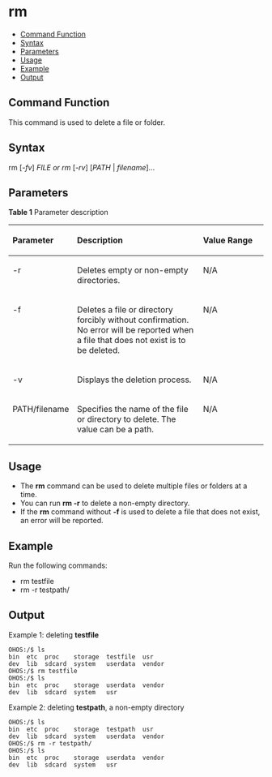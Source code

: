 # rm<a name="EN-US_TOPIC_0000001134006266"></a>

-   [Command Function](#section181141523142613)
-   [Syntax](#section8800926132619)
-   [Parameters](#section15476229152617)
-   [Usage](#section10578163215262)
-   [Example](#section18548133511263)
-   [Output](#section1565323814265)

## Command Function<a name="section181141523142613"></a>

This command is used to delete a file or folder.

## Syntax<a name="section8800926132619"></a>

rm \[_-fv_\]  _FILE or rm_  \[_-rv_\] \[_PATH_  |  _filename_\]...

## Parameters<a name="section15476229152617"></a>

**Table  1**  Parameter description

<a name="table1507mcpsimp"></a>
<table><thead align="left"><tr id="row1513mcpsimp"><th class="cellrowborder" valign="top" width="22.220000000000002%" id="mcps1.2.4.1.1"><p id="p1515mcpsimp"><a name="p1515mcpsimp"></a><a name="p1515mcpsimp"></a><strong id="b8231115224817"><a name="b8231115224817"></a><a name="b8231115224817"></a>Parameter</strong></p>
</th>
<th class="cellrowborder" valign="top" width="51.519999999999996%" id="mcps1.2.4.1.2"><p id="p1517mcpsimp"><a name="p1517mcpsimp"></a><a name="p1517mcpsimp"></a><strong id="b1599275514488"><a name="b1599275514488"></a><a name="b1599275514488"></a>Description</strong></p>
</th>
<th class="cellrowborder" valign="top" width="26.26%" id="mcps1.2.4.1.3"><p id="p1519mcpsimp"><a name="p1519mcpsimp"></a><a name="p1519mcpsimp"></a><strong id="b186611453114810"><a name="b186611453114810"></a><a name="b186611453114810"></a>Value Range</strong></p>
</th>
</tr>
</thead>
<tbody><tr id="row231513373307"><td class="cellrowborder" valign="top" width="22.220000000000002%" headers="mcps1.2.4.1.1 "><p id="p73091437173016"><a name="p73091437173016"></a><a name="p73091437173016"></a>-r</p>
</td>
<td class="cellrowborder" valign="top" width="51.519999999999996%" headers="mcps1.2.4.1.2 "><p id="p630917373307"><a name="p630917373307"></a><a name="p630917373307"></a>Deletes empty or non-empty directories.</p>
</td>
<td class="cellrowborder" valign="top" width="26.26%" headers="mcps1.2.4.1.3 "><p id="p1430943753016"><a name="p1430943753016"></a><a name="p1430943753016"></a>N/A</p>
</td>
</tr>
<tr id="row1231583773013"><td class="cellrowborder" valign="top" width="22.220000000000002%" headers="mcps1.2.4.1.1 "><p id="p19309203763010"><a name="p19309203763010"></a><a name="p19309203763010"></a>-f</p>
</td>
<td class="cellrowborder" valign="top" width="51.519999999999996%" headers="mcps1.2.4.1.2 "><p id="p53092373308"><a name="p53092373308"></a><a name="p53092373308"></a>Deletes a file or directory forcibly without confirmation. No error will be reported when a file that does not exist is to be deleted.</p>
</td>
<td class="cellrowborder" valign="top" width="26.26%" headers="mcps1.2.4.1.3 "><p id="p8309937153018"><a name="p8309937153018"></a><a name="p8309937153018"></a>N/A</p>
</td>
</tr>
<tr id="row331513719302"><td class="cellrowborder" valign="top" width="22.220000000000002%" headers="mcps1.2.4.1.1 "><p id="p5309103733013"><a name="p5309103733013"></a><a name="p5309103733013"></a>-v</p>
</td>
<td class="cellrowborder" valign="top" width="51.519999999999996%" headers="mcps1.2.4.1.2 "><p id="p1830913711300"><a name="p1830913711300"></a><a name="p1830913711300"></a>Displays the deletion process.</p>
</td>
<td class="cellrowborder" valign="top" width="26.26%" headers="mcps1.2.4.1.3 "><p id="p230933703015"><a name="p230933703015"></a><a name="p230933703015"></a>N/A</p>
</td>
</tr>
<tr id="row173147371301"><td class="cellrowborder" valign="top" width="22.220000000000002%" headers="mcps1.2.4.1.1 "><p id="p14309143753012"><a name="p14309143753012"></a><a name="p14309143753012"></a>PATH/filename</p>
</td>
<td class="cellrowborder" valign="top" width="51.519999999999996%" headers="mcps1.2.4.1.2 "><p id="p193091637183016"><a name="p193091637183016"></a><a name="p193091637183016"></a>Specifies the name of the file or directory to delete. The value can be a path.</p>
</td>
<td class="cellrowborder" valign="top" width="26.26%" headers="mcps1.2.4.1.3 "><p id="p10309173711309"><a name="p10309173711309"></a><a name="p10309173711309"></a>N/A</p>
</td>
</tr>
</tbody>
</table>

## Usage<a name="section10578163215262"></a>

-   The  **rm**  command can be used to delete multiple files or folders at a time.
-   You can run  **rm -r**  to delete a non-empty directory.
-   If the  **rm**  command without  **-f**  is used to delete a file that does not exist, an error will be reported.

## Example<a name="section18548133511263"></a>

Run the following commands:

-   rm testfile
-   rm -r testpath/

## Output<a name="section1565323814265"></a>

Example 1: deleting  **testfile**

```
OHOS:/$ ls
bin  etc  proc    storage  testfile  usr
dev  lib  sdcard  system   userdata  vendor
OHOS:/$ rm testfile
OHOS:/$ ls
bin  etc  proc    storage  userdata  vendor
dev  lib  sdcard  system   usr
```

Example 2: deleting  **testpath**, a non-empty directory

```
OHOS:/$ ls
bin  etc  proc    storage  testpath  usr
dev  lib  sdcard  system   userdata  vendor
OHOS:/$ rm -r testpath/
OHOS:/$ ls
bin  etc  proc    storage  userdata  vendor
dev  lib  sdcard  system   usr
```

